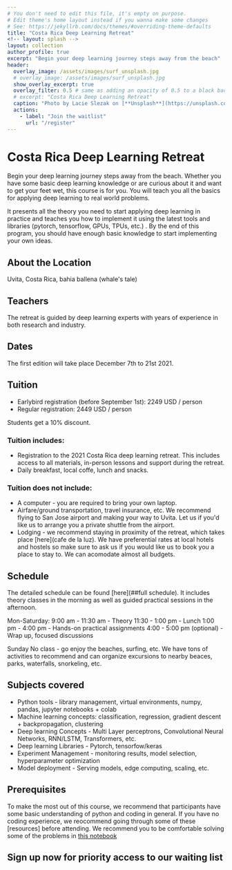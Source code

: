 ```yaml
---
# You don't need to edit this file, it's empty on purpose.
# Edit theme's home layout instead if you wanna make some changes
# See: https://jekyllrb.com/docs/themes/#overriding-theme-defaults
title: "Costa Rica Deep Learning Retreat"
<!-- layout: splash -->
layout: collection
author_profile: true
excerpt: "Begin your deep learning journey steps away from the beach"
header: 
  overlay_image: /assets/images/surf_unsplash.jpg
  # overlay_image: /assets/images/surf_unsplash.jpg
  show_overlay_excerpt: true
  overlay_filter: 0.5 # same as adding an opacity of 0.5 to a black background
  # excerpt: "Costa Rica Deep Learning Retreat"
  caption: "Photo by Lacie Slezak on [**Unsplash**](https://unsplash.com/photos/7yqyQQXgOT8)"
  actions:
    - label: "Join the waitlist"
      url: "/register"
---
```


# Costa Rica Deep Learning Retreat
Begin your deep learning journey steps away from the beach. Whether you have some basic deep learning knowledge or are curious about it and want to get your feet wet, this course is for you. You will teach you all the basics for applying deep learning to real world problems.  

It presents all the theory you need to start applying deep learning in practice and teaches you how to implement it using the latest tools and libraries (pytorch, tensorflow, GPUs, TPUs, etc.)  . By the end of this program, you should have enough basic knowledge to start implementing your own ideas.

## About the Location
Uvita, Costa Rica, bahia ballena (whale's tale)

## Teachers
The retreat is guided by deep learning experts with years of experience in both research and industry.

## Dates
The first edition will take place December 7th to 21st 2021.

## Tuition
* Earlybird registration (before September 1st): 2249 USD / person
* Regular registration: 2449 USD / person

Students get a 10% discount.

### Tuition includes:
* Registration to the 2021 Costa Rica deep learning retreat.  This includes access to all materials, in-person lessons and support during the retreat.
* Daily breakfast, local coffe, lunch and snacks. 

### Tuition does not include:
* A computer - you are required to bring your own laptop.
* Airfare/ground transportation, travel insurance, etc. We recommend flying to San Jose airport and making your way to Uvita.  Let us if you'd like us to arrange you a private shuttle from the airport.
* Lodging - we recommend staying in proximity of the retreat, which takes place [here](cafe de la luz). We have preferential rates at local hotels and hostels so make sure to ask us if you would like us to book you a place to stay to. We can acomodate almost all budgets.

## Schedule
The detailed schedule can be found [here](##full schedule).  It includes theory classes in the morning as well as guided practical sessions in the afternoon.

Mon-Saturday:
9:00 am - 11:30 am - Theory 
11:30 - 1:00 pm - Lunch
1:00 pm - 4:00 pm - Hands-on practical assignments 
4:00 - 5:00 pm (optional) - Wrap up, focused discussions

Sunday
No class - go enjoy the beaches, surfing, etc. We have tons of activities to recommend and can organize excursions to nearby beaces, parks, waterfalls, snorkeling, etc.

## Subjects covered
* Python tools - library management, virtual environments, numpy, pandas, jupyter notebooks + colab 
* Machine learning concepts: classification, regression, gradient descent + backpropagation, clustering
* Deep learning Concepts - Multi Layer perceptrons, Convolutional Neural Networks, RNN/LSTM, Transformers, etc.
* Deep learning Libraries - Pytorch, tensorfow/keras
* Experiment Management - monitoring results, model selection, hyperparameter optimization
* Model deployment - Serving models, edge computing, scaling, etc.

## Prerequisites
To make the most out of this course, we recommend that participants have some basic understanding of python and coding in general. If you have no coding experience, we reocommend going through some of these [resources] before attending. We recommend you to be comfortable solving some of the problems in [this notebook](colab.notebook)

## Sign up now for priority access to our waiting list
